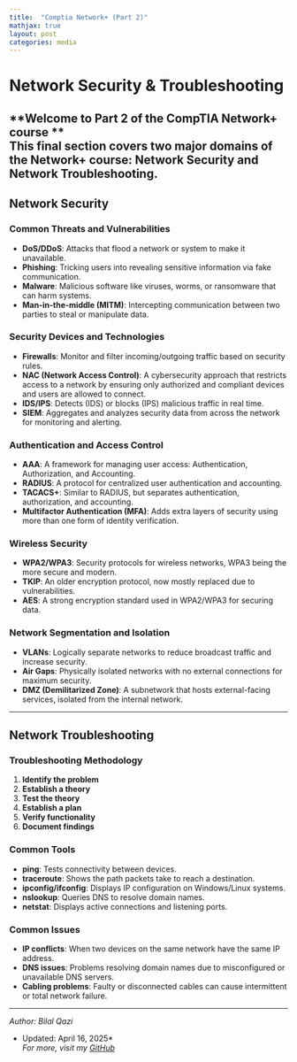 ```yaml
---
title:  "Comptia Network+ (Part 2)"
mathjax: true
layout: post
categories: media
---
```

# Network Security & Troubleshooting

**Welcome to Part 2 of the CompTIA Network+ course **  
This final section covers two major domains of the Network+ course: **Network Security** and **Network Troubleshooting**. 
---

## Network Security

### Common Threats and Vulnerabilities
- **DoS/DDoS**: Attacks that flood a network or system to make it unavailable.
- **Phishing**: Tricking users into revealing sensitive information via fake communication.
- **Malware**: Malicious software like viruses, worms, or ransomware that can harm systems.
- **Man-in-the-middle (MITM)**: Intercepting communication between two parties to steal or manipulate data.

### Security Devices and Technologies
- **Firewalls**: Monitor and filter incoming/outgoing traffic based on security rules.
- **NAC (Network Access Control)**: A cybersecurity approach that restricts access to a network by ensuring only authorized and compliant devices and users are allowed to connect.
- **IDS/IPS**: Detects (IDS) or blocks (IPS) malicious traffic in real time.
- **SIEM**: Aggregates and analyzes security data from across the network for monitoring and alerting.

### Authentication and Access Control
- **AAA**: A framework for managing user access: Authentication, Authorization, and Accounting.
- **RADIUS**: A protocol for centralized user authentication and accounting.
- **TACACS+**: Similar to RADIUS, but separates authentication, authorization, and accounting.
- **Multifactor Authentication (MFA)**: Adds extra layers of security using more than one form of identity verification.

### Wireless Security
- **WPA2/WPA3**: Security protocols for wireless networks, WPA3 being the more secure and modern.
- **TKIP**: An older encryption protocol, now mostly replaced due to vulnerabilities.
- **AES**: A strong encryption standard used in WPA2/WPA3 for securing data.

### Network Segmentation and Isolation
- **VLANs**: Logically separate networks to reduce broadcast traffic and increase security.
- **Air Gaps**: Physically isolated networks with no external connections for maximum security.
- **DMZ (Demilitarized Zone)**: A subnetwork that hosts external-facing services, isolated from the internal network.

---

## Network Troubleshooting

### Troubleshooting Methodology
1. **Identify the problem** 
2. **Establish a theory** 
3. **Test the theory** 
4. **Establish a plan** 
5. **Verify functionality** 
6. **Document findings** 

### Common Tools
- **ping**: Tests connectivity between devices.
- **traceroute**: Shows the path packets take to reach a destination.
- **ipconfig/ifconfig**: Displays IP configuration on Windows/Linux systems.
- **nslookup**: Queries DNS to resolve domain names.
- **netstat**: Displays active connections and listening ports.

### Common Issues
- **IP conflicts**: When two devices on the same network have the same IP address.
- **DNS issues**: Problems resolving domain names due to misconfigured or unavailable DNS servers.
- **Cabling problems**: Faulty or disconnected cables can cause intermittent or total network failure.

---

*Author: Bilal Qazi*  
* Updated: April 16, 2025*  
*For more, visit my [GitHub](https://github.com/bilalqazi12)*
